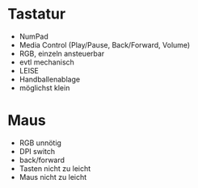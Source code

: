# Tastatur

- NumPad
- Media Control (Play/Pause, Back/Forward, Volume)
- RGB, einzeln ansteuerbar
- evtl mechanisch
- LEISE
- Handballenablage
- möglichst klein


# Maus

- RGB unnötig
- DPI switch
- back/forward
- Tasten nicht zu leicht
- Maus nicht zu leicht
